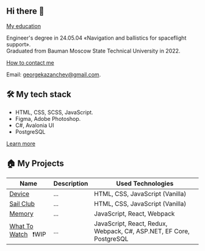 ## Hi there 👋

<ins>My education</ins>

Engineer's degree in 24.05.04 &laquo;Navigation and ballistics for spaceflight support&raquo;.  
Graduated from Bauman Moscow State Technical University in 2022.

<ins>How to contact me</ins>

Email: georgekazanchev@gmail.com.

## :hammer_and_wrench: My tech stack
- HTML, CSS, SCSS, JavaScript.
- Figma, Adobe Photoshop.
- C#, Avalonia UI
- PostgreSQL

[Learn more](https://github.com/GeorgeKazanchev/GeorgeKazanchev/blob/main/LearningTree.md)

## :house: My Projects

| Name | Description | Used Technologies |
| ---- | ----------- | ----------------- |
| [Device](https://github.com/GeorgeKazanchev/Device) | ... | HTML, CSS, JavaScript (Vanilla) |
| [Sail Club](https://github.com/GeorgeKazanchev/Sail-Club) | ... | HTML, CSS, JavaScript (Vanilla) |
| [Memory](https://github.com/GeorgeKazanchev/Memory) | ... | JavaScript, React, Webpack |
| [What To Watch](https://github.com/GeorgeKazanchev/What-To-Watch) &nbsp; :exclamation:WIP | ... | JavaScript, React, Redux, Webpack, C#, ASP.NET, EF Core, PostgreSQL |
